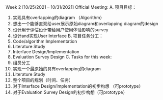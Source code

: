 Week 2 [10/25/2021 – 10/31/2021]
Official Meeting:
A.	项目目标：
  1.	实现具有overlapping的diagram （Algorithm）
  2.	想出一个能够直观给user展示原始diagram和overlapping diagram的design
  3.	设计用于评估设计带给用户使用体验影响的survey
  4.	设计and实现User Interface
B.	项目任务分工：
  1.	Code/algorithm Implementation
  2.	Literature Study
  3.	Interface Design/Implementation
  4.	Evaluation Survey Design
C.	Tasks for this week:
  1.	组员分工
  2.	实现一个最原始的具有overlapping的diagram
  3.	Literature Study
  4.	整个项目的规划（时间、任务）
  5.	对于Interface Design/Implementation的初步构想 （可prototype）
  6.	对于Evaluation Survey Design的初步构想（可prototype）




